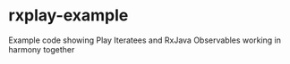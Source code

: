 rxplay-example
==============

Example code showing Play Iteratees and RxJava Observables working in harmony together
